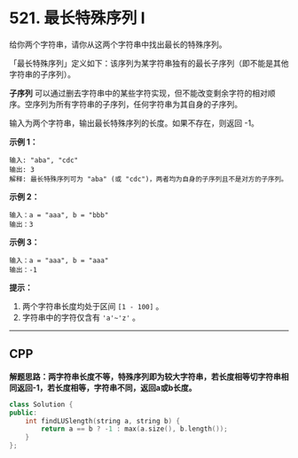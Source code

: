# 521. 最长特殊序列 Ⅰ

给你两个字符串，请你从这两个字符串中找出最长的特殊序列。

「最长特殊序列」定义如下：该序列为某字符串独有的最长子序列（即不能是其他字符串的子序列）。

**子序列** 可以通过删去字符串中的某些字符实现，但不能改变剩余字符的相对顺序。空序列为所有字符串的子序列，任何字符串为其自身的子序列。

输入为两个字符串，输出最长特殊序列的长度。如果不存在，则返回 -1。

 

**示例 1：**

```
输入: "aba", "cdc"
输出: 3
解释: 最长特殊序列可为 "aba" (或 "cdc")，两者均为自身的子序列且不是对方的子序列。
```

**示例 2：**

```
输入：a = "aaa", b = "bbb"
输出：3
```

**示例 3：**

```
输入：a = "aaa", b = "aaa"
输出：-1
```

 

**提示：**

1. 两个字符串长度均处于区间 `[1 - 100]` 。
2. 字符串中的字符仅含有 `'a'~'z'` 。

***

## CPP

**解题思路：两字符串长度不等，特殊序列即为较大字符串，若长度相等切字符串相同返回-1，若长度相等，字符串不同，返回a或b长度。**

```cpp
class Solution {
public:
    int findLUSlength(string a, string b) {
        return a == b ? -1 : max(a.size(), b.length());
    }
};
```

